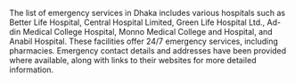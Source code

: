 The list of emergency services in Dhaka includes various hospitals such as Better Life Hospital, Central Hospital Limited, Green Life Hospital Ltd., Ad-din Medical College Hospital, Monno Medical College and Hospital, and Anabil Hospital. These facilities offer 24/7 emergency services, including pharmacies. Emergency contact details and addresses have been provided where available, along with links to their websites for more detailed information.